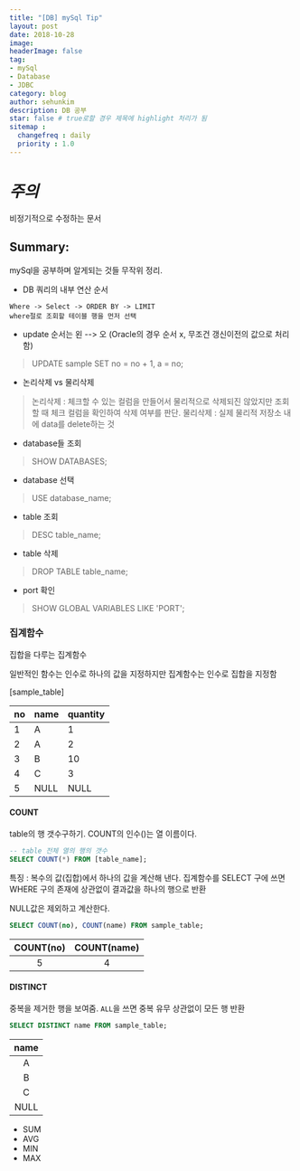 ```yaml
---
title: "[DB] mySql Tip"
layout: post
date: 2018-10-28
image:
headerImage: false
tag:
- mySql
- Database
- JDBC
category: blog
author: sehunkim
description: DB 공부
star: false # true로할 경우 제목에 highlight 처리가 됨
sitemap :
  changefreq : daily
  priority : 1.0
---
```

# *주의*
<span class="evidence">비정기적으로 수정하는 문서</span>

## Summary:
mySql을 공부하며 알게되는 것들 무작위 정리.

- DB 쿼리의 내부 연산 순서
```
Where -> Select -> ORDER BY -> LIMIT
where절로 조회할 테이블 행을 먼저 선택
```
- update 순서는 왼 --> 오 (Oracle의 경우 순서 x, 무조건 갱신이전의 값으로 처리함)
> UPDATE sample SET no = no + 1, a = no;

- 논리삭제 vs 물리삭제
> 논리삭제 : 체크할 수 있는 컬럼을 만들어서 물리적으로 삭제되진 않았지만 조회할 때 체크 컬럼을 확인하여 삭제 여부를 판단.
> 물리삭제 : 실제 물리적 저장소 내에 data를 delete하는 것

- database들 조회
> SHOW DATABASES;

- database 선택
> USE database_name;

- table 조회
> DESC table_name;

- table 삭제
> DROP TABLE table_name;

- port 확인
> SHOW GLOBAL VARIABLES LIKE 'PORT';

### 집계함수
집합을 다루는 집계함수

일반적인 함수는 인수로 하나의 값을 지정하지만 집계함수는 인수로 집합을 지정함

[sample_table]

| no | name | quantity |
|----|------|----------|
| 1  | A    | 1        |
| 2  | A    | 2        |
| 3  | B    | 10       |
| 4  | C    | 3        |
| 5  | NULL | NULL     |

#### COUNT
table의 행 갯수구하기.
COUNT의 인수()는 열 이름이다.
```sql
-- table 전체 열의 행의 갯수
SELECT COUNT(*) FROM [table_name];
```

특징 : 복수의 값(집합)에서 하나의 값을 계산해 낸다. 집계함수를 SELECT 구에 쓰면 WHERE 구의 존재에 상관없이 결과값을 하나의 행으로 반환

NULL값은 제외하고 계산한다.
```sql
SELECT COUNT(no), COUNT(name) FROM sample_table;
```

| COUNT(no) | COUNT(name) |
|:---------:|:-----------:|
|     5     |      4      |

#### DISTINCT
중복을 제거한 행을 보여줌. `ALL`을 쓰면 중복 유무 상관없이 모든 행 반환
```sql
SELECT DISTINCT name FROM sample_table;
```

| name |
|:----:|
|   A  |
|   B  |
|   C  |
| NULL |


- SUM
- AVG
- MIN
- MAX
